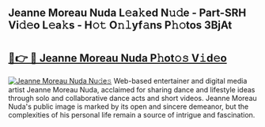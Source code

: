 ## Jeanne Moreau Nuda L𝚎a𝚔ed N𝚞𝚍e - Part-SRH Vi𝚍𝚎o L𝚎a𝚔s - H𝚘𝚝 O𝚗𝚕yf𝚊ns P𝚑𝚘tos 3BjAt

# <h2><a href="http://kf0eamv.oniu.top/?m=Jeanne+Moreau+Nuda">🔗👉 🔴 Jeanne Moreau Nuda P𝚑ot𝚘𝚜 V𝚒d𝚎o</a></h2>

[![Jeanne Moreau Nuda Nu𝚍e𝚜](https://i.imgur.com/0qMVB7G.gif)](http://kf0eamv.oniu.top/?m=Jeanne+Moreau+Nuda)
Web-based entertainer and digital media artist Jeanne Moreau Nuda, acclaimed for sharing dance and lifestyle ideas through solo and collaborative dance acts and short videos. Jeanne Moreau Nuda's public image is marked by its open and sincere demeanor, but the complexities of his personal life remain a source of intrigue and fascination.  
